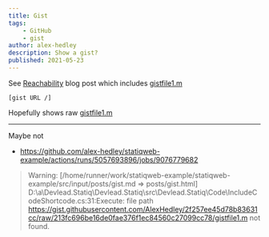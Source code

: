 ```yaml
---
title: Gist
tags:
    - GitHub
    - gist
author: alex-hedley
description: Show a gist?
published: 2021-05-23
---
```


<?# IncludeCode https://gist.githubusercontent.com/AlexHedley/2f257ee45d78b83631cc/raw/213fc696be16de0fae376f1ec84560c27099cc78/gistfile1.m /?>

See [Reachability](https://alexhedley.wordpress.com/2014/09/20/reachability/) blog post which includes [gistfile1.m](https://gist.github.com/AlexHedley/2f257ee45d78b83631cc#file-gistfile1-m)

`[gist URL /]`

Hopefully shows raw [gistfile1.m](https://gist.githubusercontent.com/AlexHedley/2f257ee45d78b83631cc/raw/213fc696be16de0fae376f1ec84560c27099cc78/gistfile1.m)

---

Maybe not

- https://github.com/alex-hedley/statiqweb-example/actions/runs/5057693896/jobs/9076779682

> Warning: [/home/runner/work/statiqweb-example/statiqweb-example/src/input/posts/gist.md => posts/gist.html] D:\a\Devlead.Statiq\Devlead.Statiq\src\Devlead.Statiq\Code\IncludeCodeShortcode.cs:31:Execute: file path https://gist.githubusercontent.com/AlexHedley/2f257ee45d78b83631cc/raw/213fc696be16de0fae376f1ec84560c27099cc78/gistfile1.m not found.
